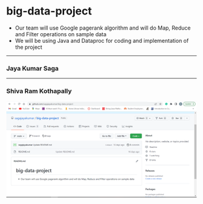 # big-data-project

- Our team will use Google pagerank algorithm and will do Map, Reduce and Filter operations on sample data
- We will be using Java and Dataproc for coding and implementation of the project

---------------------------------------
 ### Jaya Kumar Saga
 
 
 
 ---------------------------------------
 ### Shiva Ram Kothapally
 
![repo readme screenshot](https://github.com/sagajayakumar/big-data-project/blob/main/bigdataprojrepo.PNG)
 
